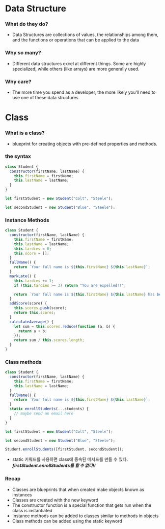 # Data Structure

### What do they do?

- Data Structures are collections of values, the relationships among them, and the functions or operations that can be applied to the data

### Why so many?

- Different data structures excel at different things. Some are highly specialized, while others (like arrays) are more generally used.

### Why care?

- The more time you spend as a developer, the more likely you'll need to use one of these data structures.

# Class

### What is a class?

- blueprint for creating objects with pre-defined properties and methods.

### the syntax

```js
class Student {
  constructor(firstName, lastName) {
    this.firstName = firstName;
    this.lastName = lastName;
  }
}

let firstStudent = new Student("Colt", "Steele");

let secondStudent = new Student("Blue", "Steele");
```

### Instance Methods

```js
class Student {
  constructor(firstName, lastName) {
    this.firstName = firstName;
    this.lastName = lastName;
    this.tardies = 0;
    this.score = [];
  }
  fullName() {
    return `Your full name is ${this.firstName} ${this.lastName}`;
  }
  markLate() {
    this.tardies += 1;
    if (this.tardies >= 3) return "You are expelled!!";

    return `Your full name is ${this.firstName} ${this.lastName} has been late ${this.tardies}`;
  }
  addScore(score) {
    this.scores.push(score);
    return this.scores;
  }
  calculateAverage() {
    let sum = this.scores.reduce(function (a, b) {
      return a + b;
    });
    return sum / this.scores.length;
  }
}
```

### Class methods

```js
class Student {
  constructor(firstName, lastName) {
    this.firstName = firstName;
    this.lastName = lastName;
  }
  fullName() {
    return `Your full name is ${this.firstName} ${this.lastName}`;
  }
  static enrollStudents(...students) {
    // maybe send an email here
  }
}

let firstStudent = new Student("Colt", "Steele");

let secondStudent = new Student("Blue", "Steele");

Student.enrollStudents([firstStudent, secondStudent]);
```

- static 키워드를 사용하면 class에 종속된 메서드를 만들 수 있다.
  **_firstStudent.enrollStudents를 할 수 없다!!_**

### Recap

- Classes are blueprints that when created make objects known as instances
- Classes are created with the new keyword
- The constructor function is a special function that gets run when the class is instantiated
- Instance methods can be added to classes similar to methods in objects
- Class methods can be added using the static keyword
